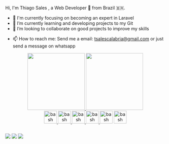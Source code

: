 <!-- ### Hi there 👋 My name is Thiago Sales  -->

Hi, I'm Thiago Sales , a Web Developer 🚀 from Brazil 🇧🇷.

- 🔭 I'm currently focusing on becoming an expert in Laravel
- 🌱 I’m currently learning and developing projects to my Git
- 👯 I’m looking to collaborate on good projects to improve my skills
<!-- - 🤔 I’m looking for help with ... -->
<!-- - 💬 Ask me about ... -->
- 📫 How to reach me: Send me a email: tsalescalabria@gmail.com or just send a message on whatsapp
<!-- - 😄 Pronouns: ... -->
<!-- - ⚡ Fun fact: ... -->

<div align="center">
  <a href="https://github.com/tsalescalabria">
  <img height="180em" src="https://github-readme-stats.vercel.app/api?username=tsalescalabria&show_icons=true&theme=dracula&include_all_commits=true&count_private=true"/>
  <img height="180em" src="https://github-readme-stats.vercel.app/api/top-langs/?username=tsalescalabria&layout=compact&langs_count=7&theme=dracula"/>
</div>

  
  <div align="center">
    <a href="https://www.laravel.com" target="_blank"> <img src="https://www.vectorlogo.zone/logos/laravel/laravel-icon.svg" alt="bash" width="40" height="40"/> </a>
    <a href="https://www.php.net" target="_blank"> <img src="https://www.vectorlogo.zone/logos/php/php-icon.svg" alt="bash" width="40" height="40"/> </a>
    <a href="https://www.mysql.com" target="_blank"> <img src="https://www.vectorlogo.zone/logos/mysql/mysql-official.svg" alt="bash" width="40" height="40"/> </a>
    <a href="https://www.jquery.com" target="_blank"> <img src="https://www.vectorlogo.zone/logos/jquery/jquery-icon.svg" alt="bash" width="40" height="40"/> </a>
    <a href="https://www.getbootstrap.com" target="_blank"> <img src="https://www.vectorlogo.zone/logos/getbootstrap/getbootstrap-icon.svg" alt="bash" width="40" height="40"/></a>
    <a href="https://www.javascript.com" target="_blank"> <img src="https://www.vectorlogo.zone/logos/javascript/javascript-icon.svg" alt="bash" width="40" height="40"/></a>
  </div>
  
  
  ##
 
<div> 
  <a href="https://wa.me/5511983236240" target="_blank"><img src="https://img.shields.io/badge/WhatsApp-25D366?style=for-the-badge&logo=whatsapp&logoColor=white" target="_blank"></a>
 	<a href="https://www.linkedin.com/in/thiago-sales-673497164/" target="_blank"><img src="https://img.shields.io/badge/LinkedIn-0077B5?style=for-the-badge&logo=linkedin&logoColor=white"></a>
 <a href="https://www.instagram.com/thiagod_sales/" target="_blank"><img src="https://img.shields.io/badge/Instagram-E4405F?style=for-the-badge&logo=instagram&logoColor=white" target="_blank"></a> 

</div>
